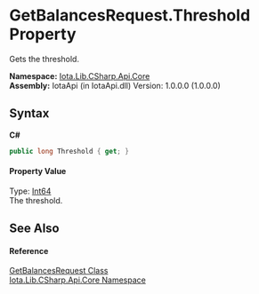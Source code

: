 # GetBalancesRequest.Threshold Property 
 

Gets the threshold.

**Namespace:**&nbsp;<a href="N_Iota_Lib_CSharp_Api_Core">Iota.Lib.CSharp.Api.Core</a><br />**Assembly:**&nbsp;IotaApi (in IotaApi.dll) Version: 1.0.0.0 (1.0.0.0)

## Syntax

**C#**<br />
``` C#
public long Threshold { get; }
```


#### Property Value
Type: <a href="http://msdn2.microsoft.com/en-us/library/6yy583ek" target="_blank">Int64</a><br />The threshold.

## See Also


#### Reference
<a href="T_Iota_Lib_CSharp_Api_Core_GetBalancesRequest">GetBalancesRequest Class</a><br /><a href="N_Iota_Lib_CSharp_Api_Core">Iota.Lib.CSharp.Api.Core Namespace</a><br />